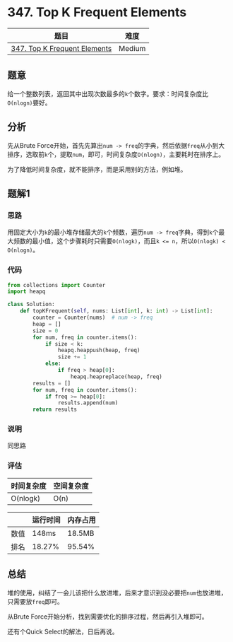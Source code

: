 # 347. Top K Frequent Elements

| 题目 | 难度 |
| ---- | ---- |
| [347. Top K Frequent Elements](https://leetcode.com/problems/top-k-frequent-elements/) | Medium |

## 题意

给一个整数列表，返回其中出现次数最多的`k`个数字。要求：时间复杂度比`O(nlogn)`要好。

## 分析

先从Brute Force开始，首先先算出`num -> freq`的字典，然后依据`freq`从小到大排序，选取前`k`个，提取`num`，即可，时间复杂度`O(nlogn)`，主要耗时在排序上。

为了降低时间复杂度，就不能排序，而是采用别的方法，例如堆。

## 题解1

### 思路

用固定大小为`k`的最小堆存储最大的`k`个频数，遍历`num -> freq`字典，得到`k`个最大频数的最小值，这个步骤耗时只需要`O(nlogk)`，而且`k <= n`，所以`O(nlogk) < O(nlogn)`。

### 代码

```python
from collections import Counter
import heapq

class Solution:
    def topKFrequent(self, nums: List[int], k: int) -> List[int]:
        counter = Counter(nums)  # num -> freq
        heap = []
        size = 0
        for num, freq in counter.items():
            if size < k:
                heapq.heappush(heap, freq)
                size += 1
            else:
                if freq > heap[0]:
                    heapq.heapreplace(heap, freq)
        results = []
        for num, freq in counter.items():
            if freq >= heap[0]:
                results.append(num)
        return results
```

### 说明

同思路

### 评估

| 时间复杂度 | 空间复杂度 |
| ---- | ---- |
| O(nlogk) | O(n) |

| | 运行时间 | 内存占用 |
| ---- | ---- | ---- |
| 数值 | 148ms | 18.5MB |
| 排名 | 18.27% | 95.54% |

## 总结

堆的使用，纠结了一会儿该把什么放进堆，后来才意识到没必要把`num`也放进堆，只需要放`freq`即可。

从Brute Force开始分析，找到需要优化的排序过程，然后再引入堆即可。

还有个Quick Select的解法，日后再说。
